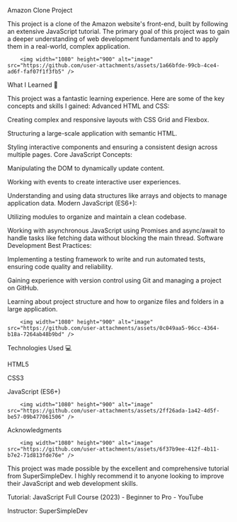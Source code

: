 Amazon Clone Project

This project is a clone of the Amazon website's front-end, built by following an extensive JavaScript tutorial. The primary goal of this project was to gain a deeper understanding of web development fundamentals and to apply them in a real-world, complex application.

        <img width="1080" height="900" alt="image" src="https://github.com/user-attachments/assets/1a66bfde-99cb-4ce4-ad6f-faf07f1f3fb5" />

What I Learned 📖

 This project was a fantastic learning experience. Here are some of the key concepts and skills I gained:
 Advanced HTML and CSS:

  Creating complex and responsive layouts with CSS Grid and Flexbox.

  Structuring a large-scale application with semantic HTML.

  Styling interactive components and ensuring a consistent design across multiple pages.
  Core JavaScript Concepts:

  Manipulating the DOM to dynamically update content.

  Working with events to create interactive user experiences.

  Understanding and using data structures like arrays and objects to manage application data.
  Modern JavaScript (ES6+):

  Utilizing modules to organize and maintain a clean codebase.

  Working with asynchronous JavaScript using Promises and async/await to handle tasks like fetching data without blocking the main thread.
  Software Development Best Practices:

  Implementing a testing framework to write and run automated tests, ensuring code quality and reliability.

  Gaining experience with version control using Git and managing a project on GitHub.

  Learning about project structure and how to organize files and folders in a large application.
        
        <img width="1080" height="900" alt="image" src="https://github.com/user-attachments/assets/0c049aa5-96cc-4364-b18a-7264ab48b9bd" />

Technologies Used 💻

  HTML5

  CSS3

  JavaScript (ES6+)
    
        <img width="1080" height="900" alt="image" src="https://github.com/user-attachments/assets/2ff26ada-1a42-4d5f-be57-09b477061506" />

Acknowledgments 

        <img width="1080" height="900" alt="image" src="https://github.com/user-attachments/assets/6f37b9ee-412f-4b11-b7e2-71d813fde76e" />

This project was made possible by the excellent and comprehensive tutorial from SuperSimpleDev. I highly recommend it to anyone looking to improve their JavaScript and web development skills.

Tutorial: JavaScript Full Course (2023) - Beginner to Pro - YouTube

Instructor: SuperSimpleDev
